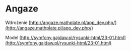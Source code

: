 Angaze
======

Wdrożenie
[http://angaze.mathplate.pl/app_dev.php/](http://angaze.mathplate.pl/app_dev.php/)


Model
[http://symfony.gajdaw.pl/rysunki-html/23-01.html](http://symfony.gajdaw.pl/rysunki-html/23-01.html)



